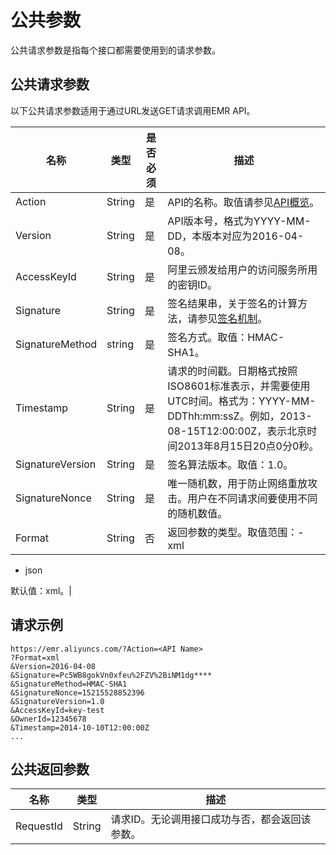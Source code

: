 # 公共参数

公共请求参数是指每个接口都需要使用到的请求参数。

## 公共请求参数

以下公共请求参数适用于通过URL发送GET请求调用EMR API。

|名称|类型|是否必须|描述|
|--|--|----|--|
|Action|String|是|API的名称。取值请参见[API概览](/cn.zh-CN/API参考/API概览.md)。|
|Version|String|是|API版本号，格式为YYYY-MM-DD，本版本对应为2016-04-08。|
|AccessKeyId|String|是|阿里云颁发给用户的访问服务所用的密钥ID。|
|Signature|String|是|签名结果串，关于签名的计算方法，请参见[签名机制](/cn.zh-CN/API参考/调用说明/签名机制.md)。|
|SignatureMethod|string|是|签名方式。取值：HMAC-SHA1。|
|Timestamp|String|是|请求的时间戳。日期格式按照ISO8601标准表示，并需要使用UTC时间。格式为：YYYY-MM-DDThh:mm:ssZ。例如，2013-08-15T12:00:00Z，表示北京时间2013年8月15日20点0分0秒。|
|SignatureVersion|String|是|签名算法版本。取值：1.0。|
|SignatureNonce|String|是|唯一随机数，用于防止网络重放攻击。用户在不同请求间要使用不同的随机数值。|
|Format|String|否|返回参数的类型。取值范围：-   xml
-   json

默认值：xml。|

## 请求示例

```
https://emr.aliyuncs.com/?Action=<API Name>
?Format=xml
&Version=2016-04-08
&Signature=Pc5WB8gokVn0xfeu%2FZV%2BiNM1dg****
&SignatureMethod=HMAC-SHA1
&SignatureNonce=15215528852396
&SignatureVersion=1.0
&AccessKeyId=key-test
&OwnerId=12345678
&Timestamp=2014-10-10T12:00:00Z
...
```

## 公共返回参数

|名称|类型|描述|
|--|--|--|
|RequestId|String|请求ID。无论调用接口成功与否，都会返回该参数。|

